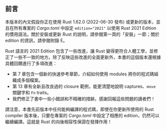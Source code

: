 ## 前言

本版本的內文假設你正在使用 Rust 1.62.0 (2022-06-30 發布) 或更新的版本，並且在所有專案的 _Cargo.toml_ 中設定 `edition="2021"` 以使用 Rust 2021 Edition 的慣用語法。關於安裝或更新 Rust 的說明，請參閱第一頁的「安裝」一節；關於 edition 的資訊，請參閱附錄 E。

Rust 語言的 2021 Edition 包含了一些改進，讓 Rust 變得更符合人體工學，並修正了一些不一致的地方。除了反映這些改進的全面更新外，本書的這個版本還根據具體回饋進行了多項改進：

- 第 7 章包含一個新的快速參考章節，介紹如何使用 modules 將你的程式碼組織成多個檔案。
- 第 13 章有全新且改良過的 closure 範例，能更清楚地說明 captures、`move` 關鍵字和 `Fn` traits。
- 我們修正了書中一些小錯誤和不精確的措辭。感謝回報這些問題的讀者們！

請注意，本書先前版本中任何能夠編譯的程式碼，即使在你更新所使用的 Rust compiler 版本後，只要在專案的 _Cargo.toml_ 中設定了相應的 edition，仍然可以繼續編譯。這就是 Rust 的向後相容性保證在發揮作用！

